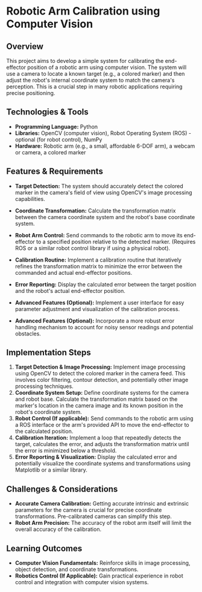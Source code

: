 # Robotic Arm Calibration using Computer Vision

## Overview
This project aims to develop a simple system for calibrating the end-effector position of a robotic arm using computer vision.  The system will use a camera to locate a known target (e.g., a colored marker) and then adjust the robot's internal coordinate system to match the camera's perception. This is a crucial step in many robotic applications requiring precise positioning.

## Technologies & Tools
- **Programming Language:** Python
- **Libraries:** OpenCV (computer vision), Robot Operating System (ROS) - optional (for robot control), NumPy
- **Hardware:** Robotic arm (e.g., a small, affordable 6-DOF arm), a webcam or camera, a colored marker

## Features & Requirements
- **Target Detection:** The system should accurately detect the colored marker in the camera's field of view using OpenCV's image processing capabilities.
- **Coordinate Transformation:**  Calculate the transformation matrix between the camera coordinate system and the robot's base coordinate system.
- **Robot Arm Control:**  Send commands to the robotic arm to move its end-effector to a specified position relative to the detected marker. (Requires ROS or a similar robot control library if using a physical robot).
- **Calibration Routine:** Implement a calibration routine that iteratively refines the transformation matrix to minimize the error between the commanded and actual end-effector positions.
- **Error Reporting:** Display the calculated error between the target position and the robot's actual end-effector position.

- **Advanced Features (Optional):** Implement a user interface for easy parameter adjustment and visualization of the calibration process.
- **Advanced Features (Optional):** Incorporate a more robust error handling mechanism to account for noisy sensor readings and potential obstacles.


## Implementation Steps
1. **Target Detection & Image Processing:** Implement image processing using OpenCV to detect the colored marker in the camera feed. This involves color filtering, contour detection, and potentially other image processing techniques.
2. **Coordinate System Setup:** Define coordinate systems for the camera and robot base. Calculate the transformation matrix based on the marker's location in the camera image and its known position in the robot's coordinate system.
3. **Robot Control (If applicable):**  Send commands to the robotic arm using a ROS interface or the arm's provided API to move the end-effector to the calculated position.
4. **Calibration Iteration:** Implement a loop that repeatedly detects the target, calculates the error, and adjusts the transformation matrix until the error is minimized below a threshold.
5. **Error Reporting & Visualization:** Display the calculated error and potentially visualize the coordinate systems and transformations using Matplotlib or a similar library.


## Challenges & Considerations
- **Accurate Camera Calibration:**  Getting accurate intrinsic and extrinsic parameters for the camera is crucial for precise coordinate transformations. Pre-calibrated cameras can simplify this step.
- **Robot Arm Precision:** The accuracy of the robot arm itself will limit the overall accuracy of the calibration.


## Learning Outcomes
- **Computer Vision Fundamentals:** Reinforce skills in image processing, object detection, and coordinate transformations.
- **Robotics Control (If Applicable):** Gain practical experience in robot control and integration with computer vision systems.

